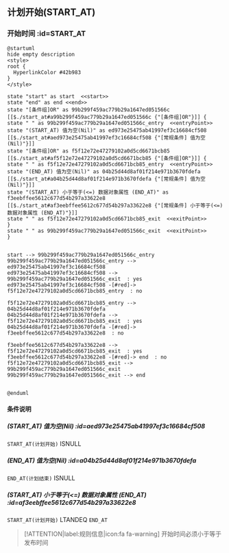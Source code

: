 ## 计划开始(START_AT) <!-- {docsify-ignore-all} -->

   

### 开始时间 :id=START_AT

```plantuml
@startuml
hide empty description
<style>
root {
  HyperlinkColor #42b983
}
</style>

state "start" as start  <<start>>
state "end" as end <<end>>
state "[条件组]OR" as 99b299f459ac779b29a1647ed051566c [[$./start_at#a99b299f459ac779b29a1647ed051566c {"[条件组]OR"}]] {
state " " as 99b299f459ac779b29a1647ed051566c_entry  <<entryPoint>>
state "(START_AT) 值为空(Nil)" as ed973e25475ab41997ef3c16684cf508 [[$./start_at#aed973e25475ab41997ef3c16684cf508 {"[常规条件] 值为空(Nil)"}]]
state "[条件组]OR" as f5f12e72e47279102a0d5cd6671bcb85 [[$./start_at#af5f12e72e47279102a0d5cd6671bcb85 {"[条件组]OR"}]] {
state " " as f5f12e72e47279102a0d5cd6671bcb85_entry  <<entryPoint>>
state "(END_AT) 值为空(Nil)" as 04b25d44d8af01f214e971b3670fdefa [[$./start_at#a04b25d44d8af01f214e971b3670fdefa {"[常规条件] 值为空(Nil)"}]]
state "(START_AT) 小于等于(<=) 数据对象属性 (END_AT)" as f3eebffee5612c677d54b297a33622e8 [[$./start_at#af3eebffee5612c677d54b297a33622e8 {"[常规条件] 小于等于(<=) 数据对象属性 (END_AT)"}]]
state " " as f5f12e72e47279102a0d5cd6671bcb85_exit  <<exitPoint>>
}
state " " as 99b299f459ac779b29a1647ed051566c_exit  <<exitPoint>>
}


start --> 99b299f459ac779b29a1647ed051566c_entry 
99b299f459ac779b29a1647ed051566c_entry --> ed973e25475ab41997ef3c16684cf508 
ed973e25475ab41997ef3c16684cf508 --> 99b299f459ac779b29a1647ed051566c_exit  : yes
ed973e25475ab41997ef3c16684cf508 -[#red]-> f5f12e72e47279102a0d5cd6671bcb85_entry  : no

f5f12e72e47279102a0d5cd6671bcb85_entry --> 04b25d44d8af01f214e971b3670fdefa 
04b25d44d8af01f214e971b3670fdefa --> f5f12e72e47279102a0d5cd6671bcb85_exit  : yes
04b25d44d8af01f214e971b3670fdefa -[#red]-> f3eebffee5612c677d54b297a33622e8  : no

f3eebffee5612c677d54b297a33622e8 --> f5f12e72e47279102a0d5cd6671bcb85_exit  : yes
f3eebffee5612c677d54b297a33622e8 -[#red]-> end  : no
f5f12e72e47279102a0d5cd6671bcb85_exit --> 99b299f459ac779b29a1647ed051566c_exit 
99b299f459ac779b29a1647ed051566c_exit --> end 


@enduml
```

#### 条件说明

##### (START_AT) 值为空(Nil) :id=aed973e25475ab41997ef3c16684cf508



`START_AT(计划开始)` ISNULL 

##### (END_AT) 值为空(Nil) :id=a04b25d44d8af01f214e971b3670fdefa



`END_AT(计划结束)` ISNULL 

##### (START_AT) 小于等于(<=) 数据对象属性 (END_AT) :id=af3eebffee5612c677d54b297a33622e8



`START_AT(计划开始)` LTANDEQ  `END_AT`

> [!ATTENTION|label:规则信息|icon:fa fa-warning]
> 开始时间必须小于等于发布时间







